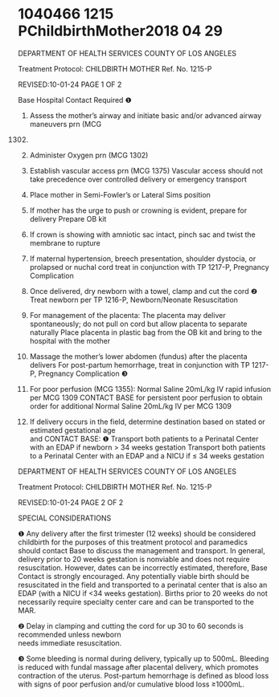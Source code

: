 # 1040466 1215 PChildbirthMother2018 04 29

DEPARTMENT OF HEALTH SERVICES 
COUNTY OF LOS ANGELES 
 
Treatment Protocol: CHILDBIRTH MOTHER  Ref. No. 1215-P 
 
 
 
 
 
 
REVISED:10-01-24 PAGE 1 OF 2 
 
 
 
 
Base Hospital Contact Required ❶ 
 
1. Assess the mother’s airway and initiate basic and/or advanced airway maneuvers prn (MCG 
1302) 
 
2. Administer Oxygen prn (MCG 1302) 
 
3. Establish vascular access prn (MCG 1375) 
            Vascular access should not take precedence over controlled delivery or emergency transport 
 
4. Place mother in Semi-Fowler’s or Lateral Sims position 
 
5. If mother has the urge to push or crowning is evident, prepare for delivery 
            Prepare OB kit  
 
6. If crown is showing with amniotic sac intact, pinch sac and twist the membrane to rupture 
 
7. If maternal hypertension, breech presentation, shoulder dystocia, or prolapsed or nuchal cord 
treat in conjunction with TP 1217-P, Pregnancy Complication 
 
8. Once delivered, dry newborn with a towel, clamp and cut the cord ❷  
Treat newborn per TP 1216-P, Newborn/Neonate Resuscitation 
 
9. For management of the placenta: 
      The placenta may deliver spontaneously; do not pull on cord but allow placenta to separate 
naturally 
      Place placenta in plastic bag from the OB kit and bring to the hospital with the mother  
 
10. Massage the mother’s lower abdomen (fundus) after the placenta delivers 
For post-partum hemorrhage, treat in conjunction with TP 1217-P, Pregnancy Complication ❸ 
 
11. For poor perfusion (MCG 1355): 
      Normal Saline 20mL/kg IV rapid infusion per MCG 1309 
  CONTACT BASE for persistent poor perfusion to obtain order for additional Normal Saline 
20mL/kg IV per MCG 1309  
 
12.  If delivery occurs in the field, determine destination based on stated or estimated gestational age   
 and CONTACT BASE: ❶ 
      Transport both patients to a Perinatal Center with an EDAP if newborn > 34 weeks gestation 
      Transport both patients to a Perinatal Center with an EDAP and a NICU if ≤ 34 weeks gestation 
  

DEPARTMENT OF HEALTH SERVICES 
COUNTY OF LOS ANGELES 
 
Treatment Protocol: CHILDBIRTH MOTHER  Ref. No. 1215-P 
 
 
 
 
 
 
REVISED:10-01-24 PAGE 2 OF 2 
 
 
 
 
SPECIAL CONSIDERATIONS 
 
❶    Any delivery after the first trimester (12 weeks) should be considered childbirth for the purposes of 
this treatment protocol and paramedics should contact Base to discuss the management and 
transport.  In general, delivery prior to 20 weeks gestation is nonviable and does not require 
resuscitation. However, dates can be incorrectly estimated, therefore, Base Contact is strongly 
encouraged.  Any potentially viable birth should be resuscitated in the field and transported to a 
perinatal center that is also an EDAP (with a NICU if <34 weeks gestation).  Births prior to 20 weeks 
do not necessarily require specialty center care and can be transported to the MAR. 
 
❷    Delay in clamping and cutting the cord for up 30 to 60 seconds is recommended unless newborn  
needs immediate resuscitation. 
 
❸    Some bleeding is normal during delivery, typically up to 500mL. Bleeding is reduced with fundal 
massage after placental delivery, which promotes contraction of the uterus. Post-partum hemorrhage 
is defined as blood loss with signs of poor perfusion and/or cumulative blood loss ≥1000mL.
